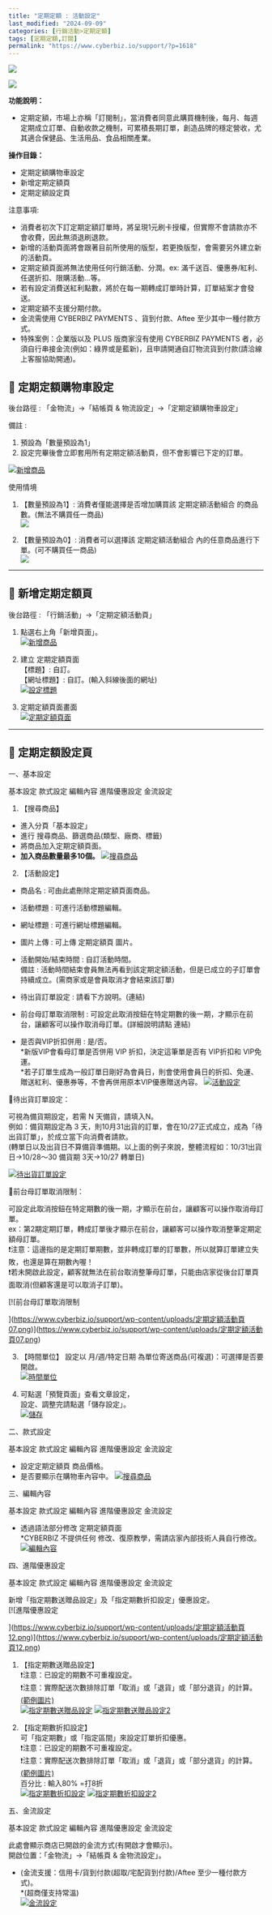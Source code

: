 ```yaml
---
title: "定期定額 : 活動設定"
last_modified: "2024-09-09"
categories: [行銷活動>定期定額]
tags: [定期定額,訂閱]
permalink: "https://www.cyberbiz.io/support/?p=1618"
---
```


![](https://www.cyberbiz.io/support/wp-content/uploads/適用站別.png)

[![](https://www.cyberbiz.io/support/wp-content/uploads/台灣站.png)](https://www.cyberbiz.io/support/?page_id=2490)

**功能說明：**  

* 定期定額，市場上亦稱「訂閱制」，當消費者同意此購買機制後，每月、每週定期成立訂單、自動收款之機制，可累積長期訂單，創造品牌的穩定營收，尤其適合保健品、生活用品、食品相關產業。 

**操作目錄：**

* 定期定額購物車設定
* 新增定期定額頁
* 定期定額設定頁

注意事項:  

* 消費者初次下訂定期定額訂單時，將呈現1元刷卡授權，但實際不會請款亦不會收費，因此無須退刷退款。
* 新增的活動頁面將會跟著目前所使用的版型，若更換版型，會需要另外建立新的活動頁。
* 定期定額頁面將無法使用任何行銷活動、分潤。ex: 滿千送百、優惠券/紅利、任選折扣、限購活動…等。 
* 若有設定消費送紅利點數，將於在每一期轉成訂單時計算，訂單結案才會發送。
* 定期定額不支援分期付款。
* 金流需使用 CYBERBIZ PAYMENTS 、貨到付款、Aftee 至少其中一種付款方式。
* 特殊案例：企業版以及 PLUS 版商家沒有使用 CYBERBIZ PAYMENTS 者，必須自行串接金流(例如：綠界或是藍新)，且申請開通自訂物流貨到付款(請洽線上客服協助開通)。



## 📌 定期定額購物車設定


後台路徑 : 「金物流」→「結帳頁 & 物流設定」→「定期定額購物車設定」  


備註 :

1. 預設為「數量預設為1」
2. 設定完畢後會立即套用所有定期定額活動頁，但不會影響已下定的訂單。

[![新增商品](https://www.cyberbiz.io/support/wp-content/uploads/定期定額活動頁19.png)](https://www.cyberbiz.io/support/wp-content/uploads/定期定額活動頁19.png)  

使用情境

1. 【數量預設為1】: 消費者僅能選擇是否增加購買該 定期定額活動組合 的商品數。(無法不購買任一商品)  
[![](https://www.cyberbiz.io/support/wp-content/uploads/定期定額活動頁20.png)](https://www.cyberbiz.io/support/wp-content/uploads/定期定額活動頁20.png)



2. 【數量預設為0】: 消費者可以選擇該 定期定額活動組合 內的任意商品進行下單。(可不購買任一商品)  
[![](https://www.cyberbiz.io/support/wp-content/uploads/定期定額活動頁21.png)](https://www.cyberbiz.io/support/wp-content/uploads/定期定額活動頁21.png)



* * *



## 📌 新增定期定額頁


後台路徑 : 「行銷活動」→「定期定額活動頁」  


1. 點選右上角「新增頁面」。  
[![新增商品](https://www.cyberbiz.io/support/wp-content/uploads/定期定額活動頁01.png)](https://www.cyberbiz.io/support/wp-content/uploads/定期定額活動頁01.png)



2. 建立 定期定額頁面  
【標題】: 自訂。  
【網址標題】: 自訂。(輸入斜線後面的網址)  
[![設定標題](https://www.cyberbiz.io/support/wp-content/uploads/定期定額活動頁02.png)](https://www.cyberbiz.io/support/wp-content/uploads/定期定額活動頁02.png)



3. 定期定額頁面畫面  
[![定期定額頁面](https://www.cyberbiz.io/support/wp-content/uploads/定期定額活動頁03.png)](https://www.cyberbiz.io/support/wp-content/uploads/定期定額活動頁03.png)



* * *



## 📌 定期定額設定頁



一、基本設定

基本設定 款式設定 編輯內容 進階優惠設定 金流設定



1. 【搜尋商品】 
* 進入分頁「基本設定」
* 進行 搜尋商品、篩選商品(類型、廠商、標籤)
* 將商品加入定期定額頁面。
* **加入商品數量最多10個。**
[![搜尋商品](https://www.cyberbiz.io/support/wp-content/uploads/定期定額活動頁04.png)](https://www.cyberbiz.io/support/wp-content/uploads/定期定額活動頁04.png)



2. 【活動設定】 
* 商品名 : 可由此處刪除定期定額頁面商品。
* 活動標題 : 可進行活動標題編輯。
* 網址標題 : 可進行網址標題編輯。
* 圖片上傳 : 可上傳 定期定額頁 圖片。
* 活動開始/結束時間 : 自訂活動時間。  
備註 : 活動時間結束會員無法再看到該定期定額活動，但是已成立的子訂單會持續成立。(需商家或是會員取消才會結束該訂單)

* 待出貨訂單設定 : 請看下方說明。(連結)
* 前台母訂單取消限制 : 可設定此取消按鈕在特定期數的後一期，才顯示在前台，讓顧客可以操作取消母訂單。(詳細說明請點 連結)
* 是否與VIP折扣併用 : 是/否。  
*新版VIP會看母訂單是否併用 VIP 折扣，決定這筆單是否有 VIP折扣和 VIP免運。  
*若子訂單生成為一般訂單日剛好為會員日，則會使用會員日的折扣、免運、贈送紅利、優惠券等，不會再併用原本VIP優惠贈送內容。 
[![活動設定](https://www.cyberbiz.io/support/wp-content/uploads/定期定額活動頁05.png)](https://www.cyberbiz.io/support/wp-content/uploads/定期定額活動頁05.png)


📍待出貨訂單設定：  


可視為備貨期設定，若需 N 天備貨，請填入N。  
例如：備貨期設定為 3 天，則10月31出貨的訂單，會在10/27正式成立，成為「待出貨訂單」，於成立當下向消費者請款。  
(轉單日以及出貨日不算備貨準備期。以上面的例子來說，整體流程如：10/31出貨日→10/28～30 備貨期 3天→10/27 轉單日)


[![待出貨訂單設定](https://www.cyberbiz.io/support/wp-content/uploads/定期定額活動頁06.png)](https://www.cyberbiz.io/support/wp-content/uploads/定期定額活動頁06.png)  


📍前台母訂單取消限制：  


可設定此取消按鈕在特定期數的後一期，才顯示在前台，讓顧客可以操作取消母訂單。  
ex：第2期定期訂單，轉成訂單後才顯示在前台，讓顧客可以操作取消整筆定期定額母訂單。  
❗注意：這邊指的是定期訂單期數，並非轉成訂單的訂單數，所以就算訂單建立失敗，也還是算在期數內喔！  
❗若未開啟此設定，顧客就無法在前台取消整筆母訂單，只能由店家從後台訂單頁面取消(但顧客還是可以取消子訂單)。


[![前台母訂單取消限制

](https://www.cyberbiz.io/support/wp-content/uploads/定期定額活動頁07.png)](https://www.cyberbiz.io/support/wp-content/uploads/定期定額活動頁07.png)  


3. 【時間單位】 設定以 月/週/特定日期 為單位寄送商品(可複選)：可選擇是否要開啟。  
[![時間單位](https://www.cyberbiz.io/support/wp-content/uploads/定期定額活動頁08.png)](https://www.cyberbiz.io/support/wp-content/uploads/定期定額活動頁08.png)



4. 可點選「預覽頁面」查看文章設定，   
設定、調整完請點選「儲存設定」。  
[![儲存](https://www.cyberbiz.io/support/wp-content/uploads/定期定額活動頁09.png)](https://www.cyberbiz.io/support/wp-content/uploads/定期定額活動頁09.png)




二、款式設定

基本設定 款式設定 編輯內容 進階優惠設定 金流設定



* 設定定期定額頁 商品價格。
* 是否要顯示在購物車內容中。
[![搜尋商品](https://www.cyberbiz.io/support/wp-content/uploads/定期定額活動頁10.png)](https://www.cyberbiz.io/support/wp-content/uploads/定期定額活動頁10.png)  


三、編輯內容

基本設定 款式設定 編輯內容 進階優惠設定 金流設定



* 透過語法部分修改 定期定額頁面  
*CYBERBIZ 不提供任何 修改、復原教學，需請店家內部技術人員自行修改。 
[![編輯內容](https://www.cyberbiz.io/support/wp-content/uploads/定期定額活動頁11.png)](https://www.cyberbiz.io/support/wp-content/uploads/定期定額活動頁11.png)  


四、進階優惠設定

基本設定 款式設定 編輯內容 進階優惠設定 金流設定


新增「指定期數送贈品設定」及「指定期數折扣設定」優惠設定。  
[![進階優惠設定

](https://www.cyberbiz.io/support/wp-content/uploads/定期定額活動頁12.png)](https://www.cyberbiz.io/support/wp-content/uploads/定期定額活動頁12.png)  


1. 【指定期數送贈品設定】  
❗注意：已設定的期數不可重複設定。  
❗注意：實際配送次數排除訂單「取消」或「退貨」或「部分退貨」的計算。[(範例圖片)](https://www.cyberbiz.io/support/wp-content/uploads/定期定額活動頁18.png)  
[![指定期數送贈品設定](https://www.cyberbiz.io/support/wp-content/uploads/定期定額活動頁13.png)](https://www.cyberbiz.io/support/wp-content/uploads/定期定額活動頁13.png)
[![指定期數送贈品設定2](https://www.cyberbiz.io/support/wp-content/uploads/定期定額活動頁14.png)](https://www.cyberbiz.io/support/wp-content/uploads/定期定額活動頁14.png)



2. 【指定期數折扣設定】  
可「指定期數」或「指定區間」來設定訂單折扣優惠。  
❗注意：已設定的期數不可重複設定。  
❗注意：實際配送次數排除訂單「取消」或「退貨」或「部分退貨」的計算。[(範例圖片)](https://www.cyberbiz.io/support/wp-content/uploads/定期定額活動頁18.png)  
百分比 : 輸入80% =打8折  
[![指定期數折扣設定](https://www.cyberbiz.io/support/wp-content/uploads/定期定額活動頁15.png)](https://www.cyberbiz.io/support/wp-content/uploads/定期定額活動頁15.png)
[![指定期數折扣設定2](https://www.cyberbiz.io/support/wp-content/uploads/定期定額活動頁16.png)](https://www.cyberbiz.io/support/wp-content/uploads/定期定額活動頁16.png)



五、金流設定

基本設定 款式設定 編輯內容 進階優惠設定 金流設定


此處會顯示商店已開啟的金流方式(有開啟才會顯示)。  
開啟位置：「金物流」→「結帳頁 & 金物流設定」。  
* (金流支援：信用卡/貨到付款(超取/宅配貨到付款)/Aftee 至少一種付款方式)。  
*(超商僅支持常溫)  
[![金流設定](https://www.cyberbiz.io/support/wp-content/uploads/定期定額金流設定-1024x528.jpg)](https://www.cyberbiz.io/support/wp-content/uploads/定期定額金流設定-1024x528.jpg)  



